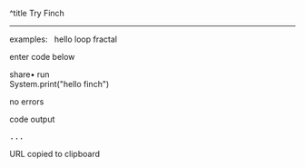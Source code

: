 ^title Try Finch

---

<div id="examples">
examples: &nbsp;
<a class="button" id="try-hello">hello</a>
<a class="button" id="try-loop">loop</a>
<a class="button" id="try-fractal">fractal</a>
</div>

<div id="try-area">

  <p>enter code below</p>

  <div class="buttons">
    <a class="button" id="share">share</a>&bullet;
    <a class="button" id="try-run">run</a>
  </div>


<div id="try-code" class="language-lua">System.print("hello finch")</div>

<p id="try-result">no errors</p>
<p>code output</p>
<pre><div id="try-output">...</div></pre>

</div>

<div id="copied-popup"><p>URL copied to clipboard</p></div>
